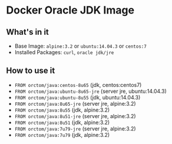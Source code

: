 # Docker Oracle JDK Image

## What's in it
 * Base Image: `alpine:3.2` or `ubuntu:14.04.3` or `centos:7`
 * Installed Packages: `curl`, `oracle jdk/jre`

## How to use it
 * ```FROM orctom/java:centos-8u65```		(jdk, centos:centos7)
 * ```FROM orctom/java:ubuntu-8u65-jre```	(server jre, ubuntu:14.04.3)
 * ```FROM orctom/java:ubuntu-8u55```		(jdk, ubuntu:14.04.3)
 * ```FROM orctom/java:8u65-jre```			(server jre, alpine:3.2)
 * ```FROM orctom/java:8u55```				(jdk, alpine:3.2)
 * ```FROM orctom/java:8u51-jre```			(server jre, alpine:3.2)
 * ```FROM orctom/java:8u51```				(jdk, alpine:3.2)
 * ```FROM orctom/java:7u79-jre```			(server jre, alpine:3.2)
 * ```FROM orctom/java:7u79```				(jdk, alpine:3.2)
